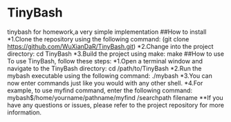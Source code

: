 # TinyBash
tinybash for homework,a very simple implementation
##How to install
*1.Clone the repository using the following command:
(git clone https://github.com/WuXianDaR/TinyBash.git)
*2.Change into the project directory:
cd TinyBash
*3.Build the project using make:
make
##How to use
To use TinyBash, follow these steps:
*1.Open a terminal window and navigate to the TinyBash directory:
cd /path/to/TinyBash
*2.Run the mybash executable using the following command:
./mybash
*3.You can now enter commands just like you would with any other shell.
*4.For example, to use myfind command, enter the following command:
mybash$/home/yourname/pathname/myfind /searchpath filename
**If you have any questions or issues, please refer to the project repository for more information.



